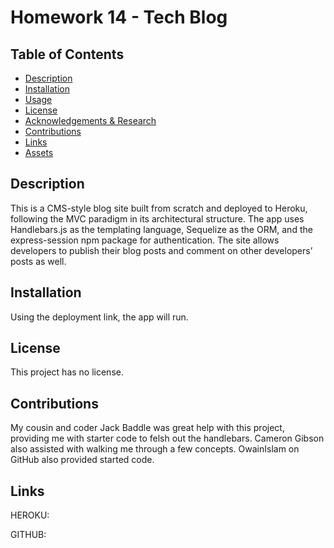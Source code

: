 # Homework 14 - Tech Blog

## Table of Contents
- [Description](#description)
- [Installation](#installation)
- [Usage](#usage)
- [License](#license)
- [Acknowledgements & Research](#acknowledgements--research)
- [Contributions](#contributions)
- [Links](#links)
- [Assets](#assets)

## Description

This is a CMS-style blog site built from scratch and deployed to Heroku, following the MVC paradigm in its architectural structure. The app uses Handlebars.js as the templating language, Sequelize as the ORM, and the express-session npm package for authentication. The site allows developers to publish their blog posts and comment on other developers’ posts as well.

## Installation

Using the deployment link, the app will run.

## License

This project has no license.

## Contributions

My cousin and coder Jack Baddle was great help with this project, providing me with starter code to felsh out the handlebars. Cameron Gibson also assisted with walking me through a few concepts. OwainIslam on GitHub also provided started code. 

## Links

HEROKU:

GITHUB:
